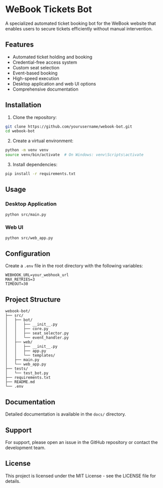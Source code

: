 # WeBook Tickets Bot

A specialized automated ticket booking bot for the WeBook website that enables users to secure tickets efficiently without manual intervention.

## Features

- Automated ticket holding and booking
- Credential-free access system
- Custom seat selection
- Event-based booking
- High-speed execution
- Desktop application and web UI options
- Comprehensive documentation

## Installation

1. Clone the repository:
```bash
git clone https://github.com/yourusername/webook-bot.git
cd webook-bot
```

2. Create a virtual environment:
```bash
python -m venv venv
source venv/bin/activate  # On Windows: venv\Scripts\activate
```

3. Install dependencies:
```bash
pip install -r requirements.txt
```

## Usage

### Desktop Application
```bash
python src/main.py
```

### Web UI
```bash
python src/web_app.py
```

## Configuration

Create a `.env` file in the root directory with the following variables:
```
WEBHOOK_URL=your_webhook_url
MAX_RETRIES=3
TIMEOUT=30
```

## Project Structure

```
webook-bot/
├── src/
│   ├── bot/
│   │   ├── __init__.py
│   │   ├── core.py
│   │   ├── seat_selector.py
│   │   └── event_handler.py
│   ├── web/
│   │   ├── __init__.py
│   │   ├── app.py
│   │   └── templates/
│   ├── main.py
│   └── web_app.py
├── tests/
│   └── test_bot.py
├── requirements.txt
├── README.md
└── .env
```

## Documentation

Detailed documentation is available in the `docs/` directory.

## Support

For support, please open an issue in the GitHub repository or contact the development team.

## License

This project is licensed under the MIT License - see the LICENSE file for details. 